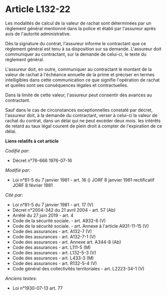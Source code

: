 # Article L132-22

Les modalités de calcul de la valeur de rachat sont déterminées par un règlement général mentionné dans la police et établi
par l'assureur après avis de l'autorité administrative.

Dès la signature du contrat, l'assureur informe le contractant que ce règlement général est tenu à sa disposition sur sa
demande. L'assureur doit communiquer au contractant, sur la demande de celui-ci, le texte du règlement général.

L'assureur doit, en outre, communiquer au contractant le montant de la valeur de rachat à l'échéance annuelle de la prime et
préciser en termes intelligibles dans cette communication ce que signifie l'opération de rachat et quelles sont ses
conséquences légales et contractuelles.

Dans la limite de cette valeur, l'assureur peut consentir des avances au contractant.

Sauf dans le cas de circonstances exceptionnelles constaté par décret, l'assureur doit, à la demande du contractant, verser à
celui-ci la valeur de rachat du contrat, dans un délai qui ne peut excéder deux mois. les intérêts de retard au taux légal
courent de plein droit à compter de l'expiration de ce délai.

**Liens relatifs à cet article**

_Codifié par_:

  - Décret n°76-666 1976-07-16

_Modifié par_:

  - Loi n°81-5 du 7 janvier 1981 - art. 16 () JORF 8 janvier 1981 rectificatif JORF 8 février 1981

_Cité par_:

  - Loi n°81-5 du 7 janvier 1981 - art. 17 (V)
  - Décret n°2004-342 du 21 avril 2004 - art. 57 (Ab)
  - Arrêté du 27 juin 2019 - art. 4
  - Code de la sécurité sociale. - art. A932-6 (V)
  - Code de la sécurité sociale. - art. Annexe à l'article A931-11-15 (V)
  - Code des assurances - art. A132-7 (V)
  - Code des assurances - art. A132-7-1 (V)
  - Code des assurances - art. Annexe art. A344-8 (Ab)
  - Code des assurances - art. L111-5 (M)
  - Code des assurances - art. L132-5-3 (V)
  - Code des assurances - art. L433-3 (M)
  - Code des assurances - art. R132-5-4 (V)
  - Code général des collectivités territoriales - art. L2223-34-1 (V)

_Anciens textes_:

  - Loi n°1930-07-13 art. 77
